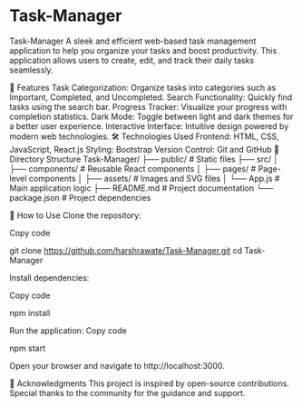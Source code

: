 # Task-Manager
Task-Manager
A sleek and efficient web-based task management application to help you organize your tasks and boost productivity. This application allows users to create, edit, and track their daily tasks seamlessly.

🚀 Features
Task Categorization: Organize tasks into categories such as Important, Completed, and Uncompleted.
Search Functionality: Quickly find tasks using the search bar.
Progress Tracker: Visualize your progress with completion statistics.
Dark Mode: Toggle between light and dark themes for a better user experience.
Interactive Interface: Intuitive design powered by modern web technologies.
🛠️ Technologies Used
Frontend: HTML, CSS, JavaScript, React.js
Styling: Bootstrap
Version Control: Git and GitHub
📂 Directory Structure
Task-Manager/
├── public/              # Static files
├── src/
│   ├── components/      # Reusable React components
│   ├── pages/           # Page-level components
│   ├── assets/          # Images and SVG files
│   └── App.js           # Main application logic
├── README.md            # Project documentation
└── package.json         # Project dependencies


🚩 How to Use
Clone the repository:

Copy code

git clone https://github.com/harshrawate/Task-Manager.git
cd Task-Manager


Install dependencies:

Copy code

npm install


Run the application:
Copy code

npm start

Open your browser and navigate to http://localhost:3000.

🙌 Acknowledgments
This project is inspired by open-source contributions. Special thanks to the community for the guidance and support.


